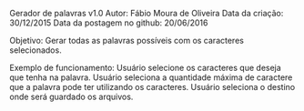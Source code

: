 Gerador de palavras v1.0
Autor: Fábio Moura de Oliveira
Data da criação:  30/12/2015
Data da postagem no github: 20/06/2016


Objetivo:
Gerar todas as palavras possíveis com os caracteres selecionados.

Exemplo de funcionamento:
Usuário selecione os caracteres que deseja que tenha na palavra.
Usuário seleciona a quantidade máxima de caractere que a palavra pode ter utilizando os caracteres.
Usuário seleciona o destino onde será guardado os arquivos.







